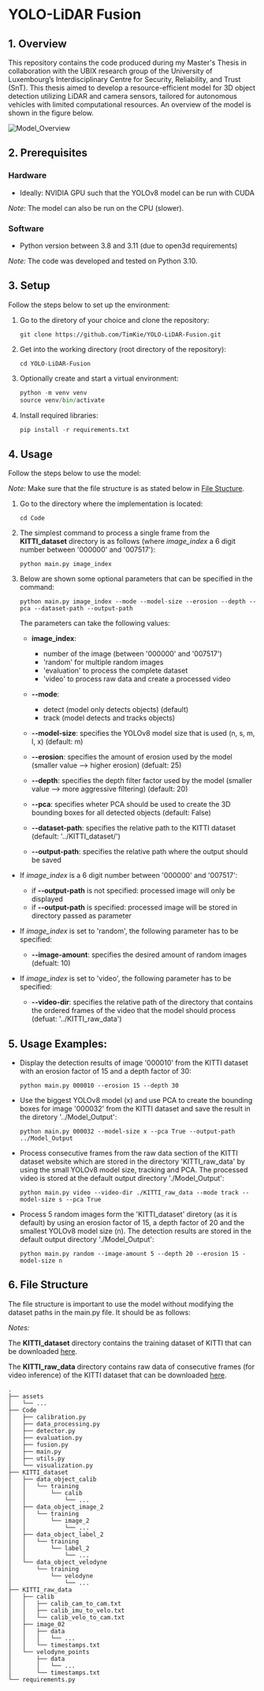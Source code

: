 # YOLO-LiDAR Fusion
## 1. Overview
This repository contains the code produced during my Master's Thesis in collaboration with the UBIX research group of the University of Luxembourg’s Interdisciplinary Centre for Security, Reliability, and Trust (SnT).
This thesis aimed to develop a resource-efficient model for 3D object detection utilizing LiDAR and camera sensors, tailored for autonomous vehicles with limited computational resources. An overview of the model is shown in the figure below.

![Model_Overview](assets/model_overview.svg)

## 2. Prerequisites
### Hardware
- Ideally: NVIDIA GPU such that the YOLOv8 model can be run with CUDA

_Note:_ The model can also be run on the CPU (slower). 

### Software
- Python version between 3.8 and 3.11 (due to open3d requirements)

_Note:_ The code was developed and tested on Python 3.10. 

## 3. Setup
Follow the steps below to set up the environment:

1. Go to the diretory of your choice and clone the repository:

    ```shell
    git clone https://github.com/TimKie/YOLO-LiDAR-Fusion.git
    ```

2. Get into the working directory (root directory of the repository):

    ```shell
    cd YOLO-LiDAR-Fusion
    ```

3. Optionally create and start a virtual environment:

    ```python
    python -m venv venv
    source venv/bin/activate
    ```

4. Install required libraries:

    ```python
    pip install -r requirements.txt
    ```

## 4. Usage
Follow the steps below to use the model:

_Note:_ Make sure that the file structure is as stated below in [File Stucture](#6-file-structure). 

1. Go to the directory where the implementation is located:

   ```shell
   cd Code
   ```

2. The simplest command to process a single frame from the **KITTI_dataset** directory is as follows (where _image_index_ a 6 digit number between '000000' and '007517'):

   ```shell
   python main.py image_index
   ```

3. Below are shown some optional parameters that can be specified in the command:

   ```shell
   python main.py image_index --mode --model-size --erosion --depth --pca --dataset-path --output-path
   ```

   The parameters can take the following values:
   - **image_index**:
      - number of the image (between '000000' and '007517')
      - 'random' for multiple random images
      - 'evaluation' to process the complete dataset
      - 'video' to process raw data and create a processed video
    
   - **--mode**:
      - detect (model only detects objects) (default)
      - track (model detects and tracks objects)
    
   - **--model-size**: specifies the YOLOv8 model size that is used (n, s, m, l, x) (default: m)
     
   - **--erosion**: specifies the amount of erosion used by the model (smaller value --> higher erosion) (defualt: 25)
   
   - **--depth**: specifies the depth filter factor used by the model (smaller value --> more aggressive filtering) (default: 20)
  
   - **--pca**: specifies wheter PCA should be used to create the 3D bounding boxes for all detected objects (default: False)
  
   - **--dataset-path**: specifies the relative path to the KITTI dataset (default: '../KITTI_dataset/')
  
   - **--output-path**: specifies the relative path where the output should be saved

- If _image_index_ is a 6 digit number between '000000' and '007517':
    - if **--output-path** is not specified: processed image will only be displayed
    - if **--output-path** is specified: processed image will be stored in directory passed as parameter

- If _image_index_ is set to 'random', the following parameter has to be specified:
   - **--image-amount**: specifies the desired amount of random images (defualt: 10)
  
- If _image_index_ is set to 'video', the following parameter has to be specified:
   - **--video-dir**: specifies the relative path of the directory that contains the ordered frames of the video that the model should process (defuat: '../KITTI_raw_data')

## 5. Usage Examples:
- Display the detection results of image '000010' from the KITTI dataset with an erosion factor of 15 and a depth factor of 30:
  
      python main.py 000010 --erosion 15 --depth 30
      
- Use the biggest YOLOv8 model (x) and use PCA to create the bounding boxes for image '000032' from the KITTI dataset and save the result in the diretory '../Model_Output':

      python main.py 000032 --model-size x --pca True --output-path ../Model_Output

- Process consecutive frames from the raw data section of the KITTI dataset website which are stored in the directory 'KITTI_raw_data' by using the small YOLOv8 model size, tracking and PCA. The processed video is stored at the default output directory './Model_Output':

      python main.py video --video-dir ./KITTI_raw_data --mode track --model-size s --pca True

- Process 5 random images form the 'KITTI_dataset' diretory (as it is default) by using an erosion factor of 15, a depth factor of 20 and the smallest YOLOv8 model size (n). The detection results are stored in the default output directory './Model_Output':

      python main.py random --image-amount 5 --depth 20 --erosion 15 -model-size n
  
## 6. File Structure
The file structure is important to use the model without modifying the dataset paths in the main.py file. It should be as follows:

_Notes:_ 

The **KITTI_dataset** directory contains the training dataset of KITTI that can be downloaded [here](https://www.cvlibs.net/datasets/kitti/eval_object.php?obj_benchmark=3d).

The **KITTI_raw_data** directory contains raw data of consecutive frames (for video inference) of the KITTI dataset that can be downloaded [here](https://www.cvlibs.net/datasets/kitti/raw_data.php).
   
    .
    ├── assets
    │   └── ...
    ├── Code
    │   ├── calibration.py
    │   ├── data_processing.py
    │   ├── detector.py
    │   ├── evaluation.py
    │   ├── fusion.py
    │   ├── main.py
    │   ├── utils.py
    │   └── visualization.py
    ├── KITTI_dataset
    │   ├── data_object_calib
    │   │   └── training
    │   │       └── calib
    │   │           └── ...
    │   ├── data_object_image_2
    │   │   └── training
    │   │       └── image_2
    │   │           └── ...
    │   ├── data_object_label_2
    │   │   └── training
    │   │       └── label_2
    │   │           └── ...
    │   └── data_object_velodyne
    │       └── training
    │           └── velodyne
    │               └── ...
    ├── KITTI_raw_data
    │   ├── calib
    │   │   ├── calib_cam_to_cam.txt
    │   │   ├── calib_imu_to_velo.txt
    │   │   └── calib_velo_to_cam.txt
    │   ├── image_02
    │   │   ├── data
    │   │   │   └── ...
    │   │   └── timestamps.txt
    │   └── velodyne_points
    │       ├── data
    │       │   └── ...
    │       └── timestamps.txt
    └── requirements.py
